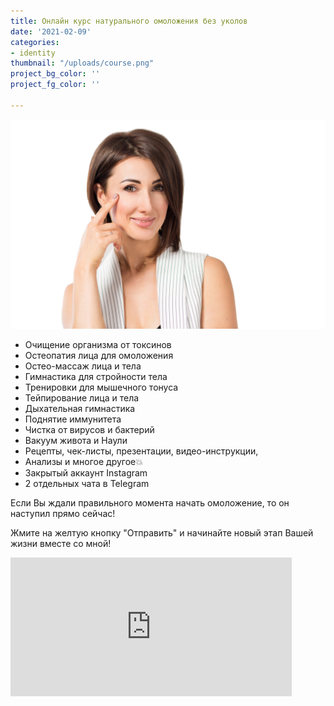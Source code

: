 ```yaml
---
title: Онлайн курс натурального омоложения без уколов
date: '2021-02-09'
categories:
- identity
thumbnail: "/uploads/course.png"
project_bg_color: ''
project_fg_color: ''

---
```

![](/uploads/course.png)

* Очищение организма от токсинов
* Остеопатия лица для омоложения
* Остео-массаж лица и тела
* Гимнастика для стройности тела
* Тренировки для мышечного тонуса
* Тейпирование лица и тела
* Дыхательная гимнастика
* Поднятие иммунитета
* Чистка от вирусов и бактерий
* Вакуум живота и Наули
* Рецепты, чек-листы, презентации, видео-инструкции,
* Анализы и многое другое💥
* Закрытый аккаунт Instagram
* 2 отдельных чата в Telegram

Если Вы ждали правильного момента начать омоложение, то он наступил прямо сейчас!

Жмите на желтую кнопку "Отправить" и начинайте новый этап Вашей жизни вместе со мной!

<iframe src="https://promo-money.ru/quickpay/shop-widget?writer=seller&targets=%D0%A5%D0%BE%D1%87%D1%83%20%D0%BF%D1%80%D0%BE%D0%B9%D1%82%D0%B8%20%D0%BA%D1%83%D1%80%D1%81%20%D0%BE%D0%BC%D0%BE%D0%BB%D0%BE%D0%B6%D0%B5%D0%BD%D0%B8%D1%8F&targets-hint=&default-sum=4900&button-text=12&payment-type-choice=on&fio=on&phone=on&hint=&successURL=https%3A%2F%2Fsama-sebe-doctor.ml%2Fpayment-accepted%2F&quickpay=shop&account=410016189735528" width="450" height="222" style="max-width:100%" frameborder="0" allowtransparency="true" scrolling="no"></iframe>

